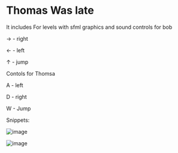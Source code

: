 # Thomas Was late

It includes For levels with sfml graphics and sound
controls for bob

-> - right 

<- - left

↑ - jump

Contols for Thomsa

A - left

D - right

W - Jump

Snippets:

![image](https://user-images.githubusercontent.com/71144962/160113904-83319c43-a290-45e4-bacb-57dd51861a59.png)

![image](https://user-images.githubusercontent.com/71144962/160114159-6ac3d73f-bf57-4579-b115-493036e027d6.png)

